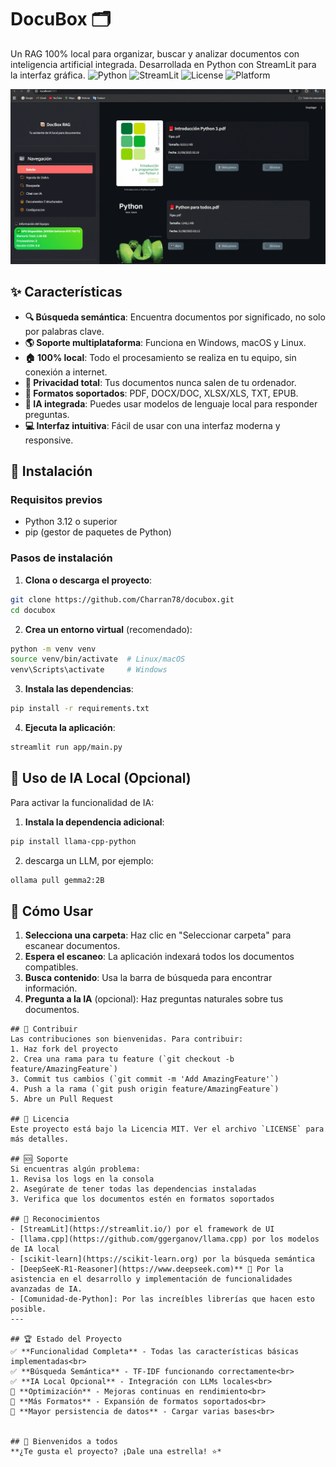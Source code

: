 # DocuBox 🗂️
Un RAG 100% local para organizar, buscar y analizar documentos con inteligencia artificial integrada. Desarrollada en Python con StreamLit para la interfaz gráfica.
![Python](https://img.shields.io/badge/Python-3.12%2B-blue)
![StreamLit](https://img.shields.io/badge/StreamLit-1.28.0-green)
![License](https://img.shields.io/badge/License-MIT-yellow)
![Platform](https://img.shields.io/badge/Platform-Windows%20%7C%20macOS%20%7C%20Linux-lightgrey)

![Demo](docbox6.gif)


## ✨ Características
- **🔍 Búsqueda semántica**: Encuentra documentos por significado, no solo por palabras clave.
- **🌎 Soporte multiplataforma**: Funciona en Windows, macOS y Linux.
- **🏠 100% local**: Todo el procesamiento se realiza en tu equipo, sin conexión a internet.
- **🔏 Privacidad total**: Tus documentos nunca salen de tu ordenador.
- **📖 Formatos soportados**: PDF, DOCX/DOC, XLSX/XLS, TXT, EPUB.
- **🤖 IA integrada**: Puedes usar modelos de lenguaje local para responder preguntas.
- **💻 Interfaz intuitiva**: Fácil de usar con una interfaz moderna y responsive.

## 🚀 Instalación
### Requisitos previos
- Python 3.12 o superior
- pip (gestor de paquetes de Python)
### Pasos de instalación
1. **Clona o descarga el proyecto**:
```bash
git clone https://github.com/Charran78/docubox.git
cd docubox
```
2. **Crea un entorno virtual** (recomendado):
```bash
python -m venv venv
source venv/bin/activate  # Linux/macOS
venv\Scripts\activate     # Windows
```
3. **Instala las dependencias**:
```bash
pip install -r requirements.txt
```
4. **Ejecuta la aplicación**:
```bash
streamlit run app/main.py
```
## 🧠 Uso de IA Local (Opcional)
Para activar la funcionalidad de IA:
1. **Instala la dependencia adicional**:
```bash
pip install llama-cpp-python
```
2. descarga un LLM, por ejemplo:
```bash
ollama pull gemma2:2B
```

## 🎯 Cómo Usar
1. **Selecciona una carpeta**: Haz clic en "Seleccionar carpeta" para escanear documentos.
2. **Espera el escaneo**: La aplicación indexará todos los documentos compatibles.
3. **Busca contenido**: Usa la barra de búsqueda para encontrar información.
4. **Pregunta a la IA** (opcional): Haz preguntas naturales sobre tus documentos.


```
## 🤝 Contribuir
Las contribuciones son bienvenidas. Para contribuir:
1. Haz fork del proyecto
2. Crea una rama para tu feature (`git checkout -b feature/AmazingFeature`)
3. Commit tus cambios (`git commit -m 'Add AmazingFeature'`)
4. Push a la rama (`git push origin feature/AmazingFeature`)
5. Abre un Pull Request

## 📝 Licencia
Este proyecto está bajo la Licencia MIT. Ver el archivo `LICENSE` para más detalles.

## 🆘 Soporte
Si encuentras algún problema:
1. Revisa los logs en la consola
2. Asegúrate de tener todas las dependencias instaladas
3. Verifica que los documentos estén en formatos soportados

## 🎉 Reconocimientos
- [StreamLit](https://streamlit.io/) por el framework de UI
- [llama.cpp](https://github.com/ggerganov/llama.cpp) por los modelos de IA local
- [scikit-learn](https://scikit-learn.org) por la búsqueda semántica
- [DeepSeeK-R1-Reasoner](https://www.deepseek.com)** 🚀 Por la asistencia en el desarrollo y implementación de funcionalidades avanzadas de IA.
- [Comunidad-de-Python]: Por las increíbles librerías que hacen esto posible.
---

## 🏆 Estado del Proyecto
✅ **Funcionalidad Completa** - Todas las características básicas implementadas<br>
✅ **Búsqueda Semántica** - TF-IDF funcionando correctamente<br>
✅ **IA Local Opcional** - Integración con LLMs locales<br>
🚧 **Optimización** - Mejoras continuas en rendimiento<br>
🚧 **Más Formatos** - Expansión de formatos soportados<br>
🚧 **Mayor persistencia de datos** - Cargar varias bases<br>


## 📜 Bienvenidos a todos
**¿Te gusta el proyecto? ¡Dale una estrella! ⭐*
